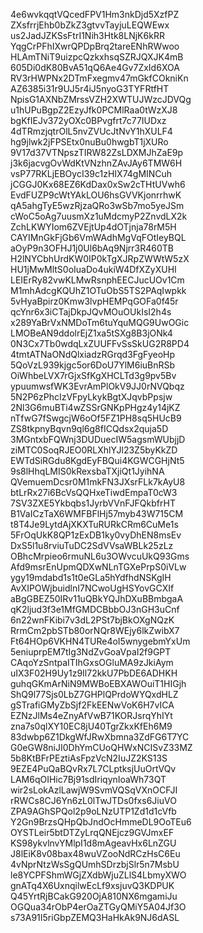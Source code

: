 4e6wvkqqtVQcedFPV1Hm3nkDjd5XzfPZ
ZXsfrrjEhb0bZkZ3gtvvTayjuLEQWEwx
us2JadJZKSsFtrI1Nih3Htk8LNjK6kRR
YqgCrPFhIXwrQPDpBrq2tareENhRWwoo
HLAmTNiT9uizpcQzkxhsqSZRJQXJK4mB
605Di0dK80BvA51qQ6Ae4Gv7ZxId6XOA
RV3rHWPNx2DTmFxegmv47mGkfCOkniKn
AZ6385i31r9UJ5r4iJ5nyoG3TYFRtfHT
NpisG1AXNbZMrssVZH2XWTUJWzcJDVQg
u1hUPuBgpZ2EzyJfk0PCMlRaa0tWzXJ8
bgKfIEJv372yOXc0BPvgfrt7c77IUDxz
4dTRmzjqtrOlL5nvZVUcJtNvY1hXULF4
hg9jlwk2jFPSEtx0nuBu0hwgbT1jXURo
9V17d37VTNpszTIRW82ZsLDXMJhZaE9p
j3k6jacvgOvWdKtVNzhnZAvJAy6TMW6H
vsP77RKLjEBOycI39c1zHIX74gMINCuh
jCGGJ0Kx68EZ6KdDax0xSw2cTHtUVwh6
EvdFUZP9cWtYAkLOU6hsGVVKjonrrhwK
qA5ahgTyE5wzRjzaQRo3wSb7mo5yeJSm
cWoC5oAg7uusmXz1uMdcmyP2ZnvdLX2k
ZchLKWYIom6ZVEjtUp4dOTjnja78rM5H
CAYIMnGkFjGb6VmWAdhMgVqFOtIeyBQL
aOyP9n3OFHJ1j0Ul6bAq9Njrr3R460TB
H2lNYCbhUrdKW0IP0kTgXJRpZWWtW5zX
HU1jMwMltS0oIuaDo4ukiW4DfXZyXUHI
LEIErRy82vwKLMwRsnphEECJucUOv1Cm
M1mhAdcgKQUhZ1OTuObS5TS2PAqIwpkk
5vHyaBpirz0Kmw3lvpHEMPqGOFa0f45r
qcYnr6x3iCTajDkpJQvMOuOUkIsI2h4s
x289YaBrVxNMDoTm6tuYquMQG9UwOGic
LMOBeAN9ddolrEjZ1xa5tSXg8B3jONk4
0N3Cx7Tb0wdqLxZUUFFvSsSkUG2R8PD4
4tmtATNaONdQlxiadzRGrqd3FgFyeoHp
5QoVzL939kjgc5or6DoU7YlM6iuBnRSb
OiWhbeLVX7rGjxSfKgXHCLTd3g9pv5Bv
ypuumwsfWK3EvrAmPlOkV9JJ0rNVQbqz
5N2P6zPhcIzVFpyLkykBgtXJqvbPpsjw
2Nl3G6muBTi4wZSSrGNKpPHgz4y14jKZ
nTfwG7fSwgcjW6oOf5FZ1PH8sq5HUcB9
ZS8tkpnyBqvn9ql6g8fICQdsx2quja5D
3MGntxbFQWnj3DUDuecIW5agsmWUbjjD
ziMTC0SoqRJEO0RLXhlYJl23Z5byKkZD
EWTdSiRGdu8KgdEyFBQui4KGWCGHjNt5
9s8lHhqLMIS0kRexsbaTXjiQt1JyihNA
QVemuemDcsr0M1mkFN3JXsrFLk7kAyU8
btLrRx27i6BcVsQQHxeTiwdEmpaT0cW3
7SV3ZXE5Ykbqbs1JyrbVVnFJFQkbfrHT
B1VaICzTaX6WMFBFlHj57myb43W715CM
t8T4Je9LytdAjXKXTuRURkCRm6CuMe1s
5FrOqUkK8QP1zExDB1ky0vyDhEN8msEv
DxS5l1u8rviuTuDC2SdVVsaWBLk25zLz
OBhcMrpieo6rmuNL6u3OWvcuUkQ93Gms
Afd9msrEnUpmQDXwNLnTGXePrpS0iVLw
ygy19mdabd1s1t0eGLa5hYdfhdNSKgIH
AvXIPOWjbuidlnI7NCwoUgHSYovGCXIf
aBgGBEZ50IRv11uQBkYQJhDXuBBmbgaA
qK2ljud3f3e1MfGMDCBbbOJ3nGH3uCnf
6n22wnFKibi7v3dL2PSt7bjBkOXgNQzK
RrmCm2pbSTb80orNQr8WEjy6lkZwibX7
Ft64HOp6VKHN4TURe4oI5wnygebmYxUm
5eniuprpEM7tIg3NdZvGoaVpaI2f9GPT
CAqoYzSntpaITIhGxsOGluMA9zJkiAym
uIX3F02H9Uy1z9Il72kkU7PbDE6ADHKH
guhqGKmArNiN9MWBoEBXAWOuiT1HIGjh
ShQ9l77Sjs0LbZ7GHPlQPrdoWYQxdHLZ
gSTrafiGMyZbSjf2FkEENwVoK6H7vICA
EZNzJlMs4eZnyAfVwB71KORJsrqYhIYt
zna7s0qlXY10EC8jU40TgrZkxKfEh6M9
83dwbp6Z1DkgWfJRwXbmna3ZdFG6T7YC
G0eGW8niJI0DhYmCUoQHWxNCISvZ33MZ
5b8KtBFrPEztiAsFpzVcN2IuJZ2KS13S
9EZE4PuQaBQvRx7L7CLptksjUuOrtVQv
LAM6qOIHic7Bj91sdIriqynIoaWh73QT
wir2sLokAzlLawjW9SvmVQSqVXnOCFJI
rRWCs8CJ6Yn6zL0lTwJTDs0fxs6JiuVO
ZPA9AGhSPQol2p9oLNzUTP1Zd1d1cVfb
Y2Gn9BrzsQHpQbJndOcHmmeDL9OoTEu6
OYSTLeir5btDTZyLrqQNEjcz9GVJmxEF
KS98ykvlnvYMlpI1d8mAgeavHx6LnZGU
J8lEiK8v08bax48wuVZooNdRCzHsC6Eu
4vNprNtzWsSgQUmhSDrzbjSlr5n7MsbU
le8YCPFShmWGjZXdbWjuZLlS4LbmyXWO
gnATq4X6UxnqilwEcLf9xsjuvQ3KDPUK
Q45YrtRjBCakG920OjA810NX6mgamiJu
OGQua34rObP4erOaZTGyQMiY5A04Jf3O
s73A91I5riGbpZEMQ3HaHkAk9NJ6dASL
